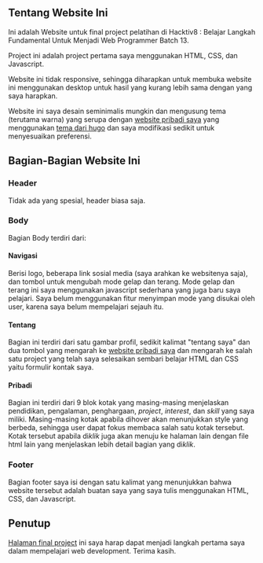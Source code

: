 ## Tentang Website Ini

Ini adalah Website untuk final project pelatihan di Hacktiv8 : Belajar Langkah Fundamental Untuk Menjadi Web Programmer Batch 13.

Project ini adalah project pertama saya menggunakan HTML, CSS, dan Javascript.

Website ini tidak responsive, sehingga diharapkan untuk membuka website ini menggunakan desktop untuk hasil yang kurang lebih sama dengan yang saya harapkan.

Website ini saya desain seminimalis mungkin dan mengusung tema (terutama warna) yang serupa dengan [website pribadi saya](https://satriafii.social) yang menggunakan [tema dari hugo](https://github.com/dsrkafuu/hugo-theme-fuji) dan saya modifikasi sedikit untuk menyesuaikan preferensi.

## Bagian-Bagian Website Ini

### Header

Tidak ada yang spesial, header biasa saja.

### Body 

Bagian Body terdiri dari:

#### Navigasi

Berisi logo, beberapa link sosial media (saya arahkan ke websitenya saja), dan tombol untuk mengubah mode gelap dan terang. Mode gelap dan terang ini saya menggunakan javascript sederhana yang juga baru saya pelajari. Saya belum menggunakan fitur menyimpan mode yang disukai oleh user, karena saya belum mempelajari sejauh itu.

#### Tentang

Bagian ini terdiri dari satu gambar profil, sedikit kalimat "tentang saya" dan dua tombol yang mengarah ke [website pribadi saya](https://satriafii.social/) dan mengarah ke salah satu project yang telah saya selesaikan sembari belajar HTML dan CSS yaitu formulir kontak saya.

#### Pribadi

Bagian ini terdiri dari 9 blok kotak yang masing-masing menjelaskan pendidikan, pengalaman, penghargaan, *project*, *interest*, dan *skill* yang saya miliki. Masing-masing kotak apabila dihover akan menunjukkan style yang berbeda, sehingga user dapat fokus membaca salah satu kotak tersebut. Kotak tersebut apabila di*klik* juga akan menuju ke halaman lain dengan file html lain yang menjelaskan lebih detail bagian yang di*klik*.

### Footer

Bagian footer saya isi dengan satu kalimat yang menunjukkan bahwa website tersebut adalah buatan saya yang saya tulis menggunakan HTML, CSS, dan Javascript.

## Penutup

[Halaman final project](https://prakerja.satriafii.social/) ini saya harap dapat menjadi langkah pertama saya dalam mempelajari web development. Terima kasih.
